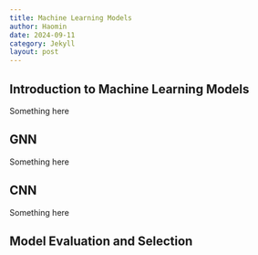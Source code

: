 ```yaml
---
title: Machine Learning Models
author: Haomin
date: 2024-09-11
category: Jekyll
layout: post
---
```


Introduction to Machine Learning Models
-------------
Something here

GNN
-------------
Something here

CNN
-------------
Something here

Model Evaluation and Selection
-------------
